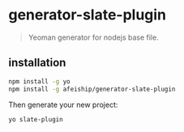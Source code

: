 # generator-slate-plugin 
> Yeoman generator for nodejs base file.

## installation
```bash
npm install -g yo
npm install -g afeiship/generator-slate-plugin
```

Then generate your new project:

```bash
yo slate-plugin
```
